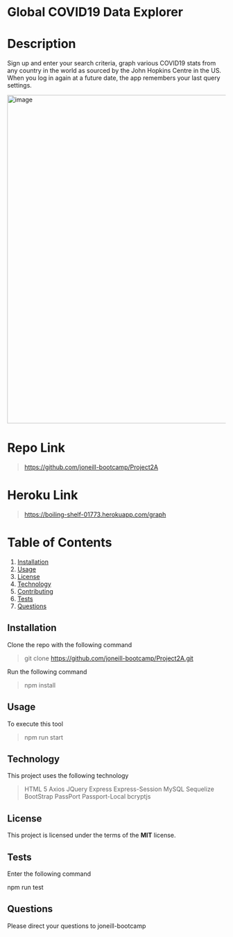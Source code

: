# Global COVID19 Data Explorer

# Description

Sign up and enter your search criteria, graph various COVID19 stats from any country in the world as sourced by the John Hopkins Centre in the US. When you log in again at a future date, the app remembers your last query settings.

<img width="756" alt="image" src="https://user-images.githubusercontent.com/59762660/82721558-76177b80-9d01-11ea-88ee-7c63599e00c2.png">

# Repo Link

> https://github.com/joneill-bootcamp/Project2A

# Heroku Link

> https://boiling-shelf-01773.herokuapp.com/graph

# Table of Contents

1. [Installation](##Installation)
2. [Usage](##Usage)
3. [License](##License)
4. [Technology](##Technology)
5. [Contributing](##Contributing)
6. [Tests](##Tests)
7. [Questions](##Questions)

## Installation

Clone the repo with the following command

> git clone https://github.com/joneill-bootcamp/Project2A.git

Run the following command

> npm install

## Usage

To execute this tool

> npm run start

## Technology

This project uses the following technology

> HTML 5
> Axios
> JQuery
> Express
> Express-Session
> MySQL
> Sequelize
> BootStrap
> PassPort
> Passport-Local
> bcryptjs

## License

This project is licensed under the terms of the **MIT** license.

## Tests

Enter the following command

npm run test

## Questions

Please direct your questions to joneill-bootcamp
